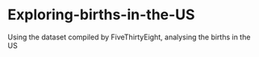 # Exploring-births-in-the-US
Using the dataset compiled by FiveThirtyEight, analysing the births in the US
